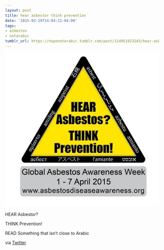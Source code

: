```yaml
---
layout: post
title: hear asbestor think prevention
date: '2015-03-29T14:04:22-04:00'
tags:
- asbestos
- notarabic
tumblr_url: https://nopenotarabic.tumblr.com/post/114951923243/hear-asbestor-think-prevention
---
```

 ![](/tumblr_files/tumblr_nlzjjaduIM1tz29g7o1_640.jpg)  

HEAR Asbestor?

THINK Prevention!

READ Something that isn’t close to Arabic

via [Twitter](https://twitter.com/safetyqssi/status/582241427926724608)

